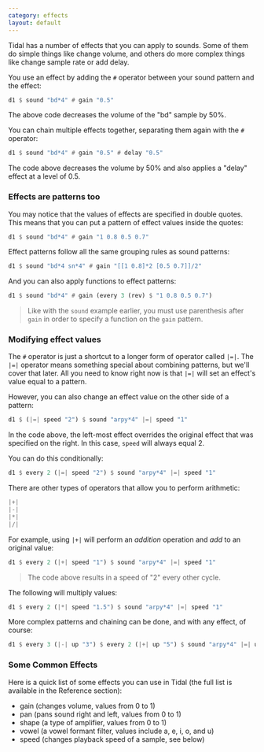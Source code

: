 ```yaml
---
category: effects
layout: default
---
```


Tidal has a number of effects that you can apply to sounds. Some of them do
simple things like change volume, and others do more complex things like
change sample rate or add delay.

You use an effect by adding the `#` operator between your sound pattern and
the effect:

~~~haskell
d1 $ sound "bd*4" # gain "0.5"
~~~

The above code decreases the volume of the "bd" sample by 50%.

You can chain multiple effects together, separating them again with the `#`
operator:

~~~haskell
d1 $ sound "bd*4" # gain "0.5" # delay "0.5"
~~~

The code above decreases the volume by 50% and also applies a "delay" effect
at a level of 0.5.

### Effects are patterns too

You may notice that the values of effects are specified in double quotes. This
means that you can put a pattern of effect values inside the quotes:

~~~haskell
d1 $ sound "bd*4" # gain "1 0.8 0.5 0.7"
~~~

Effect patterns follow all the same grouping rules as sound patterns:

~~~haskell
d1 $ sound "bd*4 sn*4" # gain "[[1 0.8]*2 [0.5 0.7]]/2"
~~~

And you can also apply functions to effect patterns:

~~~haskell
d1 $ sound "bd*4" # gain (every 3 (rev) $ "1 0.8 0.5 0.7")
~~~

> Like with the `sound` example earlier, you must use parenthesis after `gain`
> in order to specify a function on the `gain` pattern.

### Modifying effect values

The `#` operator is just a shortcut to a longer form of operator called `|=|`.
The `|=|` operator means something special about combining patterns, but we'll
cover that later. All you need to know right now is that `|=|` will set an
effect's value equal to a pattern.

However, you can also change an effect value on the other side of a pattern:

~~~haskell
d1 $ (|=| speed "2") $ sound "arpy*4" |=| speed "1"
~~~

In the code above, the left-most effect overrides the original effect
that was specified on the right. In this case, `speed` will always equal 2.

You can do this conditionally:

~~~haskell
d1 $ every 2 (|=| speed "2") $ sound "arpy*4" |=| speed "1"
~~~

There are other types of operators that allow you to perform arithmetic:

~~~haskell
|+|
|-|
|*|
|/|
~~~

For example, using `|+|` will perform an _addition_ operation and _add_ to
an original value:

~~~haskell
d1 $ every 2 (|+| speed "1") $ sound "arpy*4" |=| speed "1"
~~~

> The code above results in a speed of "2" every other cycle.

The following will multiply values:

~~~haskell
d1 $ every 2 (|*| speed "1.5") $ sound "arpy*4" |=| speed "1"
~~~

More complex patterns and chaining can be done, and with any effect, of course:

~~~haskell
d1 $ every 3 (|-| up "3") $ every 2 (|+| up "5") $ sound "arpy*4" |=| up "0 2 4 5"
~~~


### Some Common Effects

Here is a quick list of some effects you can use in Tidal (the full list is
available in the Reference section):

- gain (changes volume, values from 0 to 1)
- pan (pans sound right and left, values from 0 to 1)
- shape (a type of amplifier, values from 0 to 1)
- vowel (a vowel formant filter, values include a, e, i, o, and u)
- speed (changes playback speed of a sample, see below)
